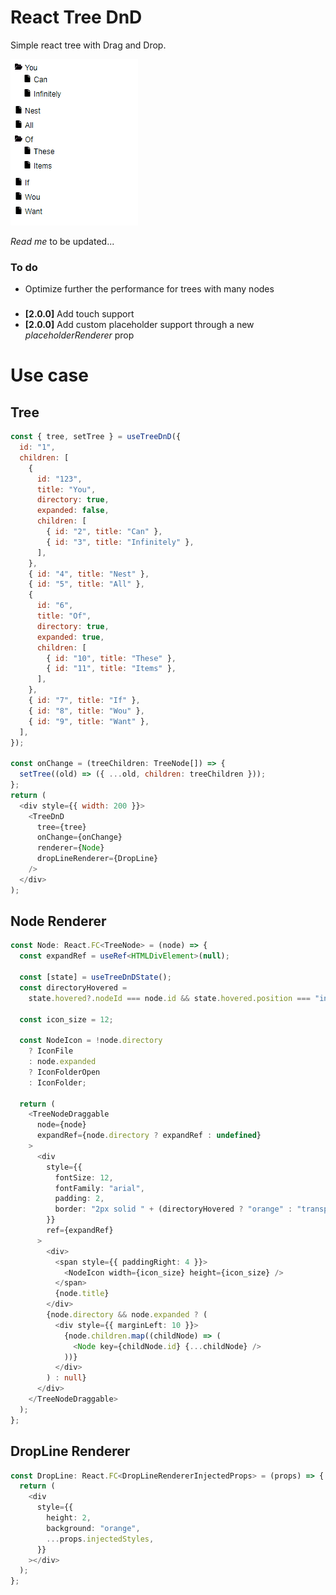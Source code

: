 # React Tree DnD

Simple react tree with Drag and Drop.

![ReactDnDTree Preview](preview.gif "ReactDnDTree Preview")

_Read me_ to be updated...

### To do

- Optimize further the performance for trees with many nodes

###

- **[2.0.0]** Add touch support
- **[2.0.0]** Add custom placeholder support through a new _placeholderRenderer_ prop

# Use case

## Tree

```javascript
const { tree, setTree } = useTreeDnD({
  id: "1",
  children: [
    {
      id: "123",
      title: "You",
      directory: true,
      expanded: false,
      children: [
        { id: "2", title: "Can" },
        { id: "3", title: "Infinitely" },
      ],
    },
    { id: "4", title: "Nest" },
    { id: "5", title: "All" },
    {
      id: "6",
      title: "Of",
      directory: true,
      expanded: true,
      children: [
        { id: "10", title: "These" },
        { id: "11", title: "Items" },
      ],
    },
    { id: "7", title: "If" },
    { id: "8", title: "Wou" },
    { id: "9", title: "Want" },
  ],
});

const onChange = (treeChildren: TreeNode[]) => {
  setTree((old) => ({ ...old, children: treeChildren }));
};
return (
  <div style={{ width: 200 }}>
    <TreeDnD
      tree={tree}
      onChange={onChange}
      renderer={Node}
      dropLineRenderer={DropLine}
    />
  </div>
);
```

## Node Renderer

```typescript
const Node: React.FC<TreeNode> = (node) => {
  const expandRef = useRef<HTMLDivElement>(null);

  const [state] = useTreeDnDState();
  const directoryHovered =
    state.hovered?.nodeId === node.id && state.hovered.position === "inside";

  const icon_size = 12;

  const NodeIcon = !node.directory
    ? IconFile
    : node.expanded
    ? IconFolderOpen
    : IconFolder;

  return (
    <TreeNodeDraggable
      node={node}
      expandRef={node.directory ? expandRef : undefined}
    >
      <div
        style={{
          fontSize: 12,
          fontFamily: "arial",
          padding: 2,
          border: "2px solid " + (directoryHovered ? "orange" : "transparent"),
        }}
        ref={expandRef}
      >
        <div>
          <span style={{ paddingRight: 4 }}>
            <NodeIcon width={icon_size} height={icon_size} />
          </span>
          {node.title}
        </div>
        {node.directory && node.expanded ? (
          <div style={{ marginLeft: 10 }}>
            {node.children.map((childNode) => (
              <Node key={childNode.id} {...childNode} />
            ))}
          </div>
        ) : null}
      </div>
    </TreeNodeDraggable>
  );
};
```

## DropLine Renderer

```typescript
const DropLine: React.FC<DropLineRendererInjectedProps> = (props) => {
  return (
    <div
      style={{
        height: 2,
        background: "orange",
        ...props.injectedStyles,
      }}
    ></div>
  );
};
```
